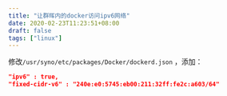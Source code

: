 ```yaml
---
title: "让群晖内的docker访问ipv6网络"
date: 2020-02-23T11:23:51+08:00
draft: false
tags: ["linux"]
---
```


修改`/usr/syno/etc/packages/Docker/dockerd.json` ，添加：

```json
"ipv6" : true,
"fixed-cidr-v6" : "240e:e0:5745:eb00:211:32ff:fe2c:a603/64"
```
